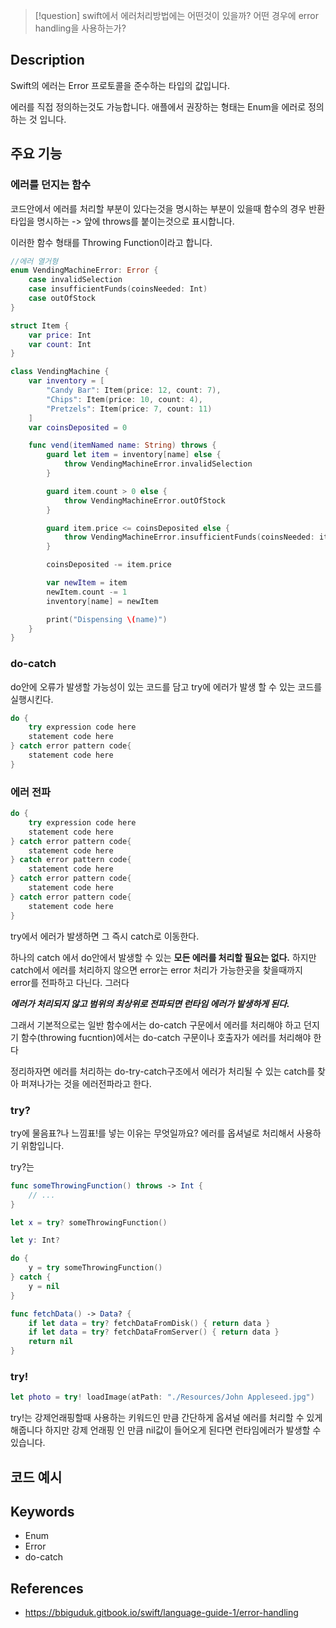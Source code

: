 >[!question]
> swift에서 에러처리방법에는 어떤것이 있을까?
> 어떤 경우에 error handling을 사용하는가?


## Description
Swift의 에러는 Error 프로토콜을 준수하는 타입의 값입니다.

에러를 직접 정의하는것도 가능합니다. 애플에서 권장하는 형태는 Enum을 에러로 정의하는 것 입니다.

## 주요 기능

### 에러를 던지는 함수

코드안에서 에러를 처리할 부분이 있다는것을 명시하는 부분이 있을때 
함수의 경우 반환타입을 명시하는 -> 앞에 throws를 붙이는것으로 표시합니다.

이러한 함수 형태를 Throwing Function이라고 합니다.


```swift
//에러 열거형
enum VendingMachineError: Error {
    case invalidSelection
    case insufficientFunds(coinsNeeded: Int)
    case outOfStock
}

struct Item {
    var price: Int
    var count: Int
}

class VendingMachine {
    var inventory = [
        "Candy Bar": Item(price: 12, count: 7),
        "Chips": Item(price: 10, count: 4),
        "Pretzels": Item(price: 7, count: 11)
    ]
    var coinsDeposited = 0

    func vend(itemNamed name: String) throws {
        guard let item = inventory[name] else {
            throw VendingMachineError.invalidSelection
        }

        guard item.count > 0 else {
            throw VendingMachineError.outOfStock
        }

        guard item.price <= coinsDeposited else {
            throw VendingMachineError.insufficientFunds(coinsNeeded: item.price - coinsDeposited)
        }

        coinsDeposited -= item.price

        var newItem = item
        newItem.count -= 1
        inventory[name] = newItem

        print("Dispensing \(name)")
    }
}
```

### do-catch
do안에 오류가 발생할 가능성이 있는 코드를 담고 try에 에러가 발생 할 수 있는 코드를 실행시킨다.

```swift
do {
    try expression code here
    statement code here
} catch error pattern code{
	statement code here
}
```

### 에러 전파
```swift
do {
    try expression code here
    statement code here
} catch error pattern code{
	statement code here
} catch error pattern code{
	statement code here
} catch error pattern code{
	statement code here
} catch error pattern code{
	statement code here
}

```

try에서 에러가 발생하면 그 즉시 catch로 이동한다.

하나의 catch 에서 do안에서 발생할 수 있는 **모든 에러를 처리할 필요는 없다.** 하지만 catch에서 에러를 처리하지 않으면 error는 error 처리가 가능한곳을 찾을때까지 error를 전파하고 다닌다. 그러다 

**_에러가 처리되지 않고 범위의 최상위로 전파되면 런타임 에러가 발생하게 된다._**

그래서 기본적으로는 일반 함수에서는 do-catch 구문에서 에러를 처리해야 하고 던지기 함수(throwing fucntion)에서는 do-catch 구문이나 호출자가 에러를 처리해야 한다

정리하자면 에러를 처리하는 do-try-catch구조에서 에러가 처리될 수 있는 catch를 찾아 퍼져나가는 것을 에러전파라고 한다.

### try?
try에 물음표?나 느낌표!를 넣는 이유는 무엇일까요?
에러를 옵셔널로 처리해서 사용하기 위함입니다.

try?는 

```swift
func someThrowingFunction() throws -> Int {
    // ...
}

let x = try? someThrowingFunction()

let y: Int?

do {
    y = try someThrowingFunction()
} catch {
    y = nil
}

func fetchData() -> Data? {
    if let data = try? fetchDataFromDisk() { return data }
    if let data = try? fetchDataFromServer() { return data }
    return nil
}
```
### try!

```swift
let photo = try! loadImage(atPath: "./Resources/John Appleseed.jpg")
```

try!는 강제언래핑할때 사용하는 키워드인 만큼  간단하게 옵셔널 에러를 처리할 수 있게 해줍니다 하지만 강제 언래핑 인 만큼 nil값이 들어오게 된다면 런타임에러가 발생할 수 있습니다.



## 코드 예시


## Keywords
+ Enum
+ Error
+ do-catch

## References
- https://bbiguduk.gitbook.io/swift/language-guide-1/error-handling